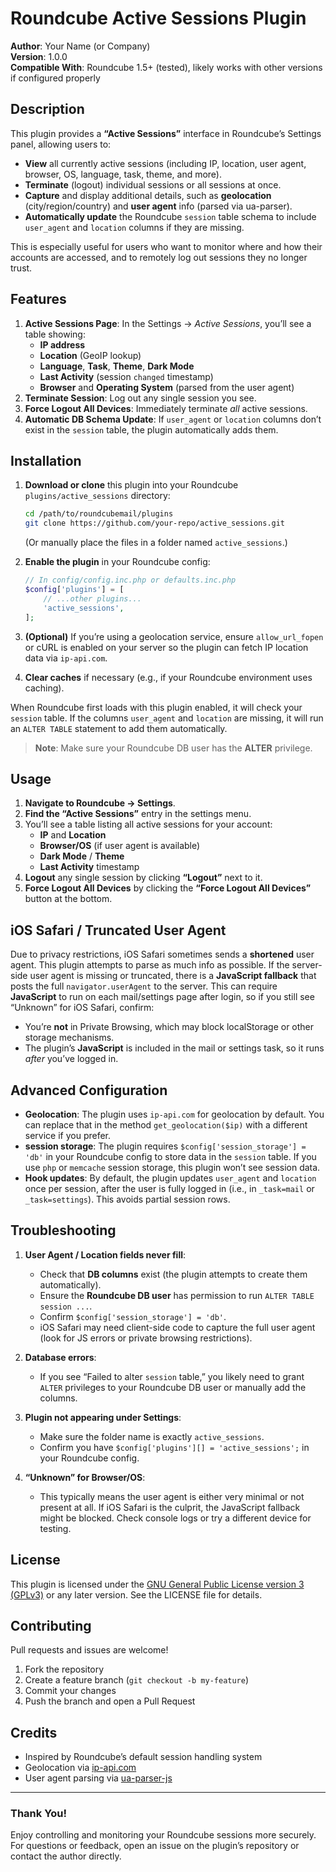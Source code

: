 # Roundcube Active Sessions Plugin

**Author**: Your Name (or Company)  
**Version**: 1.0.0  
**Compatible With**: Roundcube 1.5+ (tested), likely works with other versions if configured properly

## Description

This plugin provides a **“Active Sessions”** interface in Roundcube’s Settings panel, allowing users to:

- **View** all currently active sessions (including IP, location, user agent, browser, OS, language, task, theme, and more).  
- **Terminate** (logout) individual sessions or all sessions at once.  
- **Capture** and display additional details, such as **geolocation** (city/region/country) and **user agent** info (parsed via ua-parser).  
- **Automatically update** the Roundcube `session` table schema to include `user_agent` and `location` columns if they are missing.

This is especially useful for users who want to monitor where and how their accounts are accessed, and to remotely log out sessions they no longer trust.

## Features

1. **Active Sessions Page**: In the Settings → *Active Sessions*, you’ll see a table showing:
   - **IP address**  
   - **Location** (GeoIP lookup)  
   - **Language**, **Task**, **Theme**, **Dark Mode**  
   - **Last Activity** (session `changed` timestamp)  
   - **Browser** and **Operating System** (parsed from the user agent)  
2. **Terminate Session**: Log out any single session you see.  
3. **Force Logout All Devices**: Immediately terminate *all* active sessions.  
4. **Automatic DB Schema Update**: If `user_agent` or `location` columns don’t exist in the `session` table, the plugin automatically adds them.

## Installation

1. **Download or clone** this plugin into your Roundcube `plugins/active_sessions` directory:
   ```bash
   cd /path/to/roundcubemail/plugins
   git clone https://github.com/your-repo/active_sessions.git
   ```
   (Or manually place the files in a folder named `active_sessions`.)

2. **Enable the plugin** in your Roundcube config:

   ```php
   // In config/config.inc.php or defaults.inc.php
   $config['plugins'] = [
       // ...other plugins...
       'active_sessions',
   ];
   ```

3. **(Optional)** If you’re using a geolocation service, ensure `allow_url_fopen` or cURL is enabled on your server so the plugin can fetch IP location data via `ip-api.com`.

4. **Clear caches** if necessary (e.g., if your Roundcube environment uses caching).

When Roundcube first loads with this plugin enabled, it will check your `session` table. If the columns `user_agent` and `location` are missing, it will run an `ALTER TABLE` statement to add them automatically.

> **Note**: Make sure your Roundcube DB user has the **ALTER** privilege.

## Usage

1. **Navigate to Roundcube → Settings**.  
2. **Find the “Active Sessions”** entry in the settings menu.  
3. You’ll see a table listing all active sessions for your account:
   - **IP** and **Location**  
   - **Browser/OS** (if user agent is available)  
   - **Dark Mode** / **Theme**  
   - **Last Activity** timestamp  
4. **Logout** any single session by clicking **“Logout”** next to it.  
5. **Force Logout All Devices** by clicking the **“Force Logout All Devices”** button at the bottom.

## iOS Safari / Truncated User Agent

Due to privacy restrictions, iOS Safari sometimes sends a **shortened** user agent. This plugin attempts to parse as much info as possible. If the server-side user agent is missing or truncated, there is a **JavaScript fallback** that posts the full `navigator.userAgent` to the server. This can require **JavaScript** to run on each mail/settings page after login, so if you still see “Unknown” for iOS Safari, confirm:

- You’re **not** in Private Browsing, which may block localStorage or other storage mechanisms.  
- The plugin’s **JavaScript** is included in the mail or settings task, so it runs *after* you’ve logged in.

## Advanced Configuration

- **Geolocation**: The plugin uses `ip-api.com` for geolocation by default. You can replace that in the method `get_geolocation($ip)` with a different service if you prefer.  
- **session storage**: The plugin requires `$config['session_storage'] = 'db'` in your Roundcube config to store data in the `session` table. If you use `php` or `memcache` session storage, this plugin won’t see session data.  
- **Hook updates**: By default, the plugin updates `user_agent` and `location` once per session, after the user is fully logged in (i.e., in `_task=mail` or `_task=settings`). This avoids partial session rows.

## Troubleshooting

1. **User Agent / Location fields never fill**:
   - Check that **DB columns** exist (the plugin attempts to create them automatically).  
   - Ensure the **Roundcube DB user** has permission to run `ALTER TABLE session ...`.  
   - Confirm `$config['session_storage'] = 'db'`.  
   - iOS Safari may need client-side code to capture the full user agent (look for JS errors or private browsing restrictions).

2. **Database errors**:
   - If you see “Failed to alter `session` table,” you likely need to grant `ALTER` privileges to your Roundcube DB user or manually add the columns.

3. **Plugin not appearing under Settings**:
   - Make sure the folder name is exactly `active_sessions`.  
   - Confirm you have `$config['plugins'][] = 'active_sessions';` in your Roundcube config.

4. **“Unknown” for Browser/OS**:
   - This typically means the user agent is either very minimal or not present at all. If iOS Safari is the culprit, the JavaScript fallback might be blocked. Check console logs or try a different device for testing.

## License

This plugin is licensed under the [GNU General Public License version 3 (GPLv3)](https://www.gnu.org/licenses/gpl-3.0.html) or any later version. See the LICENSE file for details.

## Contributing

Pull requests and issues are welcome!  

1. Fork the repository  
2. Create a feature branch (`git checkout -b my-feature`)  
3. Commit your changes  
4. Push the branch and open a Pull Request

## Credits

- Inspired by Roundcube’s default session handling system  
- Geolocation via [ip-api.com](http://ip-api.com/)  
- User agent parsing via [ua-parser-js](https://github.com/faisalman/ua-parser-js)

---

### Thank You!

Enjoy controlling and monitoring your Roundcube sessions more securely. For questions or feedback, open an issue on the plugin’s repository or contact the author directly.